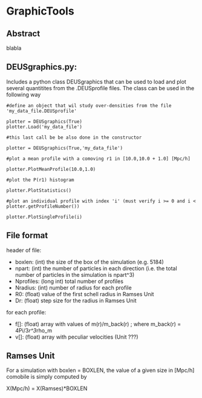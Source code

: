 # GraphicTools

## Abstract

blabla

## DEUSgraphics.py:

Includes a python class DEUSgraphics that can be used to load and plot several quantitites from the .DEUSprofile files. The class can be used in the following way

```
#define an object that wil study over-densities from the file 'my_data_file.DEUSprofile'

plotter = DEUSgraphics(True)
plotter.Load('my_data_file')

#this last call be be also done in the constructor

plotter = DEUSgraphics(True,'my_data_file')

#plot a mean profile with a comoving r1 in [10.0,10.0 + 1.0] [Mpc/h]

plotter.PlotMeanProfile(10.0,1.0)

#plot the P(r1) histogram

plotter.PlotStatistics()

#plot an individual profile with index 'i' (must verify i >= 0 and i < plotter.getProfileNumber())

plotter.PlotSingleProfile(i) 
```

## File format

header of file:

- boxlen: (int) the size of the box of the simulation (e.g. 5184)
- npart: (int) the number of particles in each direction (i.e. the total number of particles in the simulation is npart^3)
- Nprofiles: (long int) total number of profiles
- Nradius: (int) number of radius for each profile
- R0: (float) value of the first schell radius in Ramses Unit
- Dr: (float) step size for the radius in Ramses Unit

for each profile:

- f[]: (float) array with values of m(r)/m_back(r) ; where m_back(r) = 4Pi/3*r^3*rho_m
- v[]: (float) array with peculiar velocities (Unit ???)

## Ramses Unit

For a simulation with boxlen = BOXLEN, the value of a given size in [Mpc/h] comobile is simply computed by

X(Mpc/h) = X(Ramses)*BOXLEN
